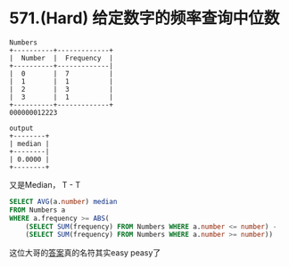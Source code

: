 # 571.\(Hard\) 给定数字的频率查询中位数

```text
Numbers
+----------+-------------+
|  Number  |  Frequency  |
+----------+-------------|
|  0       |  7          |
|  1       |  1          |
|  2       |  3          |
|  3       |  1          |
+----------+-------------+
000000012223

output
+--------+
| median |
+--------|
| 0.0000 |
+--------+
```

又是Median， T - T

```sql
SELECT AVG(a.number) median
FROM Numbers a
WHERE a.frequency >= ABS(
    (SELECT SUM(frequency) FROM Numbers WHERE a.number <= number) - 
    (SELECT SUM(frequency) FROM Numbers WHERE a.number >= number))
```

这位大哥的[答案](https://leetcode.com/problems/find-median-given-frequency-of-numbers/discuss/102710/Easy-peasy)真的名符其实easy peasy了

